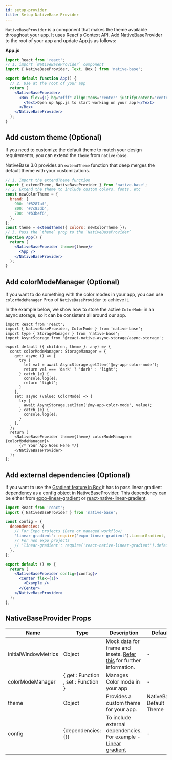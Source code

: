 ```yaml
---
id: setup-provider
title: Setup NativeBase Provider
---
```


`NativeBaseProvider` is a component that makes the theme available throughout your app. It uses React's Context API. Add NativeBaseProvider to the root of your app and update App.js as follows:

**App.js**

```jsx
import React from 'react';
// 1. import `NativeBaseProvider` component
import { NativeBaseProvider, Text, Box } from 'native-base';

export default function App() {
  // 2. Use at the root of your app
  return (
    <NativeBaseProvider>
      <Box flex={1} bg="#fff" alignItems="center" justifyContent="center">
        <Text>Open up App.js to start working on your app!</Text>
      </Box>
    </NativeBaseProvider>
  );
}
```

## Add custom theme (Optional)

If you need to customize the default theme to match your design requirements, you can extend the `theme` from `native-base`.

NativeBase 3.0 provides an `extendTheme` function that deep merges the default theme with your customizations.

```jsx
// 1. Import the extendTheme function
import { extendTheme, NativeBaseProvider } from 'native-base';
// 2. Extend the theme to include custom colors, fonts, etc
const newColorTheme = {
  brand: {
    900: '#8287af',
    800: '#7c83db',
    700: '#b3bef6',
  },
};
const theme = extendTheme({ colors: newColorTheme });
// 3. Pass the `theme` prop to the `NativeBaseProvider`
function App() {
  return (
    <NativeBaseProvider theme={theme}>
      <App />
    </NativeBaseProvider>
  );
}
```

## Add colorModeManager (Optional)

If you want to do something with the color modes in your app, you can use `colorModeManager` Prop of `NativeBaseProvider` to achieve it.

In the example below, we show how to store the active `ColorMode` in an async storage, so it can be consistent all around our app.

```tsx
import React from 'react';
import { NativeBaseProvider, ColorMode } from 'native-base';
import type { StorageManager } from 'native-base';
import AsyncStorage from '@react-native-async-storage/async-storage';

export default ({ children, theme }: any) => {
  const colorModeManager: StorageManager = {
    get: async () => {
      try {
        let val = await AsyncStorage.getItem('@my-app-color-mode');
        return val === 'dark' ? 'dark' : 'light';
      } catch (e) {
        console.log(e);
        return 'light';
      }
    },
    set: async (value: ColorMode) => {
      try {
        await AsyncStorage.setItem('@my-app-color-mode', value);
      } catch (e) {
        console.log(e);
      }
    },
  };
  return (
    <NativeBaseProvider theme={theme} colorModeManager={colorModeManager}>
      {/* Your App Goes Here */}
    </NativeBaseProvider>
  );
};
```

## Add external dependencies (Optional)

If you want to use the [Gradient feature in Box](box#with-linear-gradient),it has to pass linear gradient dependency as a config object in NativeBaseProvider. This dependency can be either from [expo-linear-gradient](https://docs.expo.io/versions/latest/sdk/linear-gradient/) or [react-native-linear-gradient](https://www.npmjs.com/package/react-native-linear-gradient).
```jsx
import React from 'react';
import { NativeBaseProvider } from 'native-base';

const config = {
  dependencies: {
    // For Expo projects (Bare or managed workflow)
    'linear-gradient': require('expo-linear-gradient').LinearGradient,
    // For non expo projects
    // 'linear-gradient': require('react-native-linear-gradient').default,
  },
};

export default () => {
  return (
    <NativeBaseProvider config={config}>
      <Center flex={1}>
        <Example />
      </Center>
    </NativeBaseProvider>
  );
};
```

## NativeBaseProvider Props

| Name                 | Type                                | Description                                                                                                                                | Default                  |
| -------------------- | ----------------------------------- | ------------------------------------------------------------------------------------------------------------------------------------------ | ------------------------ |
| initialWindowMetrics | Object                              | Mock data for frame and insets. [Refer this](https://github.com/th3rdwave/react-native-safe-area-context#testing) for further information. | -                        |
| colorModeManager     | { get : Function , set : Function } | Manages Color mode in your app                                                                                                              | -                        |
| theme                | Object                              | Provides a custom theme for your app.                                                                                                               | NativeBase Default Theme |
| config               | {dependencies: {}}                  | To include external dependencies. For example - [Linear gradient](box#with-linear-gradient)                                                | -                        |
